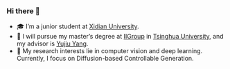 



### Hi there 👋

- 🎓 I’m a junior student at [Xidian University](https://www.xidian.edu.cn/).
- 🌱 I will pursue my master’s degree at [IIGroup](https://sites.google.com/view/iigroup-thu/home) in [Tsinghua University](https://www.tsinghua.edu.cn/), and my advisor is [Yujiu Yang](https://scholar.google.com/citations?hl=zh-CN&user=4gH3sxsAAAAJ&view_op=list_works).
- 🔭 My research interests lie in computer vision and deep learning. Currently, I focus on Diffusion-based Controllable Generation.



<!--
**Cominclip/Cominclip** is a ✨ _special_ ✨ repository because its `README.md` (this file) appears on your GitHub profile.



<img align="right" src="https://github-readme-stats.vercel.app/api?username=Cominclip&show_icons=true&theme=swift&hide_title=true" />

Here are some ideas to get you started:

- 🔭 I’m currently working on ...
- 🌱 I’m currently learning ...
- 👯 I’m looking to collaborate on ...
- 🤔 I’m looking for help with ...
- 💬 Ask me about ...
- 📫 How to reach me: ...
- 😄 Pronouns: ...
- ⚡ Fun fact: ...
-->
